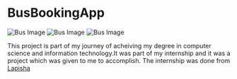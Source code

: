 # BusBookingApp

![Bus Image](https://i.ibb.co/kgBHzLX/available-Buses.png)
![Bus Image](https://i.ibb.co/Gs0RdSN/easybus1.png)
![Bus Image](https://i.ibb.co/5FnHF0t/easybus2.png)

This project is part of my journey of acheiving my degree in computer science and information technology.It was part of my internship and it was a project which was given to me to accomplish.
The internship was done from [Lapisha](https://lapisha.com)


